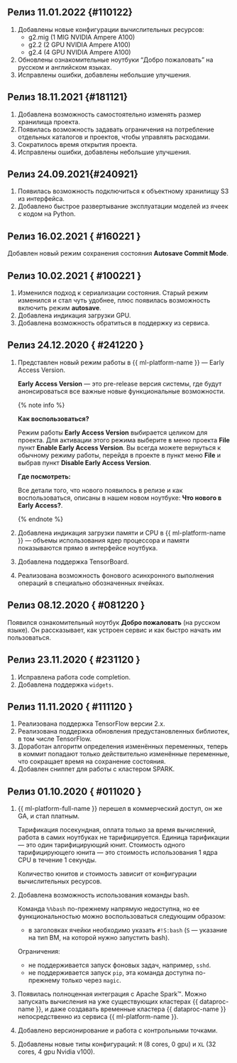 ## Релиз 11.01.2022 {#110122}

1. Добавлены новые конфигурации вычислительных ресурсов:
   * g2.mig (1 MIG NVIDIA Ampere A100)
   * g2.2 (2 GPU NVIDIA Ampere A100)
   * g2.4 (4 GPU NVIDIA Ampere A100)
1. Обновлены ознакомительные ноутбуки <q>Добро пожаловать</q> на русском и английском языках.
1. Исправлены ошибки, добавлены небольшие улучшения.

## Релиз 18.11.2021 {#181121}

1. Добавлена возможность самостоятельно изменять размер хранилища проекта.
1. Появилась возможность задавать ограничения на потребление отдельных каталогов и проектов, чтобы управлять расходами.
1. Сократилось время открытия проекта.
1. Исправлены ошибки, добавлены небольшие улучшения.

## Релиз 24.09.2021{#240921}

1. Появилась возможность подключиться к объектному хранилищу S3 из интерфейса.
1. Добавлено быстрое развертывание эксплуатации моделей из ячеек с кодом на Python.

## Релиз 16.02.2021 { #160221 }

Добавлен новый режим сохранения состояния **Autosave Commit Mode**.

## Релиз 10.02.2021 { #100221 }

1. Изменился подход к сериализации состояния. Старый режим изменился и стал чуть удобнее, плюс появилась возможность включить режим **autosave**.
1. Добавлена индикация загрузки GPU.
1. Добавлена возможность обратиться в поддержку из сервиса.

## Релиз 24.12.2020 { #241220 }

1. Представлен новый режим работы в {{  ml-platform-name }} — Early Access Version.

    **Early Access Version** — это pre-release версия системы, где будут анонсироваться все важные новые функциональные возможности.

    {% note info %}

    **Как воспользоваться?**

    Режим работы **Early Access Version** выбирается целиком для проекта. Для активации этого режима выберите в меню проекта **File** пункт **Enable Early Access Version**.
    Вы всегда можете вернуться к обычному режиму работы, перейдя в проекте в пункт меню **File** и выбрав пункт **Disable Early Access Version**.

    **Где посмотреть:**

    Все детали того, что нового появилось в релизе и как воспользоваться, описаны в нашем новом ноутбуке: **Что нового в Early Access?**.

    {% endnote %}

1. Добавлена индикация загрузки памяти и CPU в {{  ml-platform-name }} — объемы использования ядер процессора и памяти показываются прямо в интерфейсе ноутбука.
1. Добавлена поддержка TensorBoard.
1. Реализована возможность фонового асинхронного выполнения операций в специально обозначенных ячейках.

## Релиз 08.12.2020 { #081220 }

Появился ознакомительный ноутбук **Добро пожаловать** (на русском языке). Он рассказывает, как устроен сервис и как быстро начать им пользоваться.

## Релиз 23.11.2020 { #231120 }

1. Исправлена работа code completion.
1. Добавлена поддержка `widgets`.

## Релиз 11.11.2020 { #111120 }

1. Реализована поддержка TensorFlow версии 2.x.
1. Реализована поддержка обновления предустановленных библиотек, в том числе TensorFlow.
1. Доработан алгоритм определения изменённых переменных, теперь в коммит попадают только действительно изменённые переменные, что сокращает время на сохранение состояния.
1. Добавлен сниппет для работы с кластером SPARK.

## Релиз 01.10.2020 { #011020 }

1. {{ ml-platform-full-name }} перешел в коммерческий доступ, он же GA, и стал платным.

    Тарификация посекундная, оплата только за время вычислений, работа в самих ноутбуках не тарифицируется.
    Единица тарификации — это один тарифицирующий юнит. Стоимость одного тарифицирующего юнита — это стоимость использования 1 ядра CPU в течение 1 секунды.

    Количество юнитов и стоимость зависит от конфигурации вычислительных ресурсов.

1. Добавлена возможность использования команды bash.

    Команда `%%bash` по-прежнему напрямую недоступна, но ее функциональностью можно воспользоваться следующим образом:
    * в заголовках ячейки необходимо указать `#!S:bash` (`S` — указание на тип ВМ, на которой нужно запустить bash).

    Ограничения:
    * не поддерживается запуск фоновых задач, например, `sshd`.
    * не поддерживается запуск `pip`, эта команда доступна по-прежнему только через `magic`.

1. Появилась полноценная интеграция с Apache Spark™. Можно запускать вычисления на уже существующих кластерах {{ dataproc-name }}, и даже создавать временные кластера {{ dataproc-name }} непосредственно из сервиса {{ ml-platform-name }}.
1. Добавлено версионирование и работа с контрольными точками.
1. Добавлены новые типы конфигураций: `M` (8 cores, 0 gpu) и `XL` (32 cores, 4 gpu Nvidia v100).
